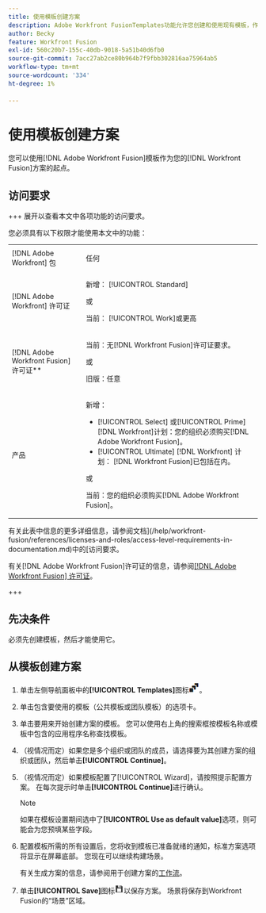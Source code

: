 ```yaml
---
title: 使用模板创建方案
description: Adobe Workfront FusionTemplates功能允许您创建和使用现有模板，作为您的Workfront Fusion方案的起点。
author: Becky
feature: Workfront Fusion
exl-id: 560c20b7-155c-40db-9018-5a51b40d6fb0
source-git-commit: 7acc27ab2ce80b964b7f9fbb302816aa75964ab5
workflow-type: tm+mt
source-wordcount: '334'
ht-degree: 1%

---
```


# 使用模板创建方案

您可以使用[!DNL Adobe Workfront Fusion]模板作为您的[!DNL Workfront Fusion]方案的起点。

## 访问要求

+++ 展开以查看本文中各项功能的访问要求。

您必须具有以下权限才能使用本文中的功能：

<table style="table-layout:auto">
 <col> 
 <col> 
 <tbody> 
  <tr> 
   <td role="rowheader">[!DNL Adobe Workfront] 包</td> 
   <td> <p>任何</p> </td> 
  </tr> 
  <tr data-mc-conditions=""> 
   <td role="rowheader">[!DNL Adobe Workfront] 许可证</td> 
   <td> <p>新增： [!UICONTROL Standard]</p><p>或</p><p>当前： [!UICONTROL Work]或更高</p> </td> 
  </tr> 
  <tr> 
   <td role="rowheader">[!DNL Adobe Workfront Fusion] 许可证**</td> 
   <td>
   <p>当前：无[!DNL Workfront Fusion]许可证要求。</p>
   <p>或</p>
   <p>旧版：任意 </p>
   </td> 
  </tr> 
  <tr> 
   <td role="rowheader">产品</td> 
   <td>
   <p>新增：</p> <ul><li>[!UICONTROL Select] 或[!UICONTROL Prime] [!DNL Workfront]计划：您的组织必须购买[!DNL Adobe Workfront Fusion]。</li><li>[!UICONTROL Ultimate] [!DNL Workfront] 计划： [!DNL Workfront Fusion]已包括在内。</li></ul>
   <p>或</p>
   <p>当前：您的组织必须购买[!DNL Adobe Workfront Fusion]。</p>
   </td> 
  </tr>
 </tbody> 
</table>

有关此表中信息的更多详细信息，请参阅文档](/help/workfront-fusion/references/licenses-and-roles/access-level-requirements-in-documentation.md)中的[访问要求。

有关[!DNL Adobe Workfront Fusion]许可证的信息，请参阅[[!DNL Adobe Workfront Fusion] 许可证](/help/workfront-fusion/set-up-and-manage-workfront-fusion/licensing-operations-overview/license-automation-vs-integration.md)。

+++

## 先决条件

必须先创建模板，然后才能使用它。

## 从模板创建方案

1. 单击左侧导航面板中的&#x200B;**[!UICONTROL Templates]**&#x200B;图标![](assets/templates-icon.png)。
1. 单击包含要使用的模板（公共模板或团队模板）的选项卡。
1. 单击要用来开始创建方案的模板。 您可以使用右上角的搜索框按模板名称或模板中包含的应用程序名称查找模板。
1. （视情况而定）如果您是多个组织或团队的成员，请选择要为其创建方案的组织或团队，然后单击&#x200B;**[!UICONTROL Continue]**。
1. （视情况而定）如果模板配置了[!UICONTROL Wizard]，请按照提示配置方案。 在每次提示时单击&#x200B;**[!UICONTROL Continue]**&#x200B;进行确认。

   >[!NOTE]
   >
   >如果在模板设置期间选中了&#x200B;**[!UICONTROL Use as default value]**&#x200B;选项，则可能会为您预填某些字段。

1. 配置模板所需的所有设置后，您将收到模板已准备就绪的通知，标准方案选项将显示在屏幕底部。 您现在可以继续构建场景。

   有关生成方案的信息，请参阅用于创建方案的[工作流](/help/workfront-fusion/create-scenarios/plan-a-scenario/create-a-scenario-workflow.md)。

1. 单击&#x200B;**[!UICONTROL Save]**&#x200B;图标![](assets/save-icon.png)以保存方案。 场景将保存到Workfront Fusion的“场景”区域。
